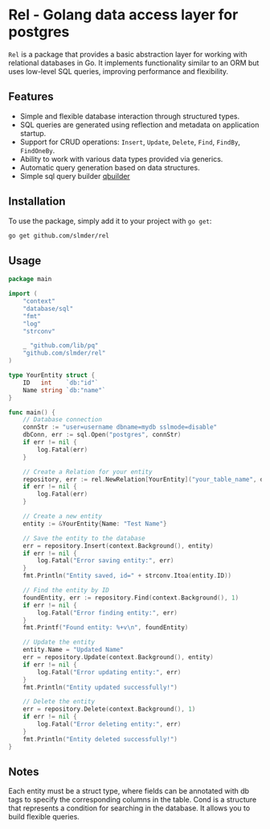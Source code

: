 # Rel - Golang data access layer for postgres

`Rel` is a package that provides a basic abstraction layer for working with relational databases in Go. It implements functionality similar to an ORM but uses low-level SQL queries, improving performance and flexibility.

## Features

- Simple and flexible database interaction through structured types.
- SQL queries are generated using reflection and metadata on application startup.
- Support for CRUD operations: `Insert`, `Update`, `Delete`, `Find`, `FindBy`, `FindOneBy`.
- Ability to work with various data types provided via generics.
- Automatic query generation based on data structures.
- Simple sql query builder [qbuilder](qbuilder)

## Installation

To use the package, simply add it to your project with `go get`:

```bash
go get github.com/slmder/rel
```

## Usage

```go
package main

import (
	"context"
	"database/sql"
	"fmt"
	"log"
	"strconv"

	_ "github.com/lib/pq"
	"github.com/slmder/rel"
)

type YourEntity struct {
	ID   int    `db:"id"`
	Name string `db:"name"`
}

func main() {
	// Database connection
	connStr := "user=username dbname=mydb sslmode=disable"
	dbConn, err := sql.Open("postgres", connStr)
	if err != nil {
		log.Fatal(err)
	}

	// Create a Relation for your entity
	repository, err := rel.NewRelation[YourEntity]("your_table_name", dbConn)
	if err != nil {
		log.Fatal(err)
	}

	// Create a new entity
	entity := &YourEntity{Name: "Test Name"}

	// Save the entity to the database
	err = repository.Insert(context.Background(), entity)
	if err != nil {
		log.Fatal("Error saving entity:", err)
	}
	fmt.Println("Entity saved, id=" + strconv.Itoa(entity.ID))

	// Find the entity by ID
	foundEntity, err := repository.Find(context.Background(), 1)
	if err != nil {
		log.Fatal("Error finding entity:", err)
	}
	fmt.Printf("Found entity: %+v\n", foundEntity)

	// Update the entity
	entity.Name = "Updated Name"
	err = repository.Update(context.Background(), entity)
	if err != nil {
		log.Fatal("Error updating entity:", err)
	}
	fmt.Println("Entity updated successfully!")

	// Delete the entity
	err = repository.Delete(context.Background(), 1)
	if err != nil {
		log.Fatal("Error deleting entity:", err)
	}
	fmt.Println("Entity deleted successfully!")
}
```

## Notes
Each entity must be a struct type, where fields can be annotated with db tags to specify the corresponding columns in the table.
Cond is a structure that represents a condition for searching in the database. It allows you to build flexible queries.